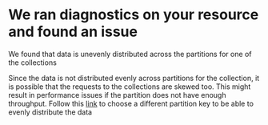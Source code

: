 <properties
	pageTitle="Partition skew RCA"
	description="RCA - Highly skewed paritions found on collection"
	infoBubbleText="Highly skewed partitions detected for one of the collections. See details on the right"
	service="microsoft.documentdb"
	resource="databaseAccounts"
	authors="bharathb"
	articleId="cosmosdb-partitionskew-rca"
  	selfHelpType="rca"
	resourceTags=""
	productPesIds="15585"
	cloudEnvironments="public"
/>
# We ran diagnostics on your resource and found an issue
<!--issueDescription-->
We found that data is unevenly distributed across the partitions for one of the collections
<!--/issueDescription-->
Since the data is not distributed evenly across partitions for the collection, it is possible that the requests to the collections are skewed too. This might result in performance issues if the partition does not have enough throughput. Follow this [link](https://docs.microsoft.com/azure/cosmos-db/partition-data) to choose a different partition key to be able to evenly distribute the data
